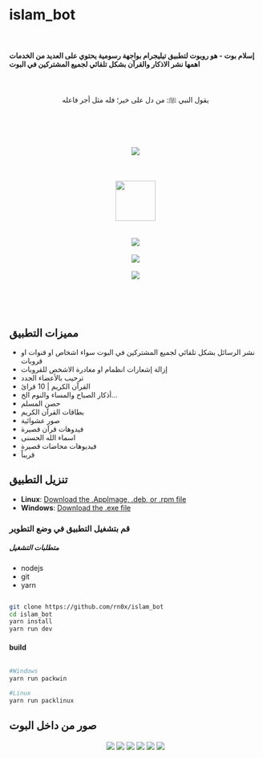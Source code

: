 # islam_bot

<br>

#### إسلام بوت - هو روبوت لتطبيق تيليجرام بواجهة رسومية يحتوي على العديد من الخدمات اهمها نشر الاذكار والقرآن بشكل تلقائي لجميع المشتركين في البوت

<br>

<p align="center">
   يقول النبي ﷺ: من دل على خير؛ فله مثل أجر فاعله
</p>

<br><br><br>


<p align="center">
  <img align="center" src="/github/1.png"> <br><br><br><br>
  <img align="center" src="/github/logo.png" width="80px"> <br><br><br>
  <img align="center" src="/github/2.png"> <br><br>
  <img align="center" src="/github/3.png"> <br><br>
  <img align="center" src="/github/4.png"> <br><br>
</p>


<br><br>

## مميزات التطبيق

- نشر الرسائل بشكل تلقائي لجميع المشتركين في البوت سواء اشخاص او قنوات او قروبات
- إزالة إشعارات انظمام او مغادرة الاشخص للقروبات
- ترحيب بالأعضاء الجدد
- القرآن الكريم | 10 قرائ
- أذكار الصباح والمساء والنوم الخ...
- حصن المسلم 
- بطاقات القرآن الكريم 
- صور عشوائية 
- فيدوهات قرآن قصيرة 
- اسماء الله الحسنى 
- فيديوهات محاضات قصيرة 
- قريباً


## تنزيل التطبيق

- **Linux**: [Download the .AppImage, .deb, or .rpm file](https://github.com/rn0x/islam_bot/releases/latest)
- **Windows**: [Download the .exe file](https://github.com/rn0x/islam_bot/releases/latest)

### قم  بتشغيل التطبيق في وضع التطوير 

##### متطلبات التشغيل 
- nodejs
- git 
- yarn


```bash

git clone https://github.com/rn0x/islam_bot
cd islam_bot
yarn install
yarn run dev

```

#### build 

```bash

#Windows
yarn run packwin

#Linux
yarn run packlinux


```


## صور من داخل البوت

<p align="center">
  <img align="center" src="/github/5.jpg">
  <img align="center" src="/github/6.jpg">
  <img align="center" src="/github/7.jpg">
  <img align="center" src="/github/8.jpg">
  <img align="center" src="/github/9.jpg">
  <img align="center" src="/github/10.jpg">
</p>
